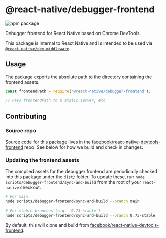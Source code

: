 # @react-native/debugger-frontend

![npm package](https://img.shields.io/npm/v/@react-native/debugger-frontend?color=brightgreen&label=npm%20package)

Debugger frontend for React Native based on Chrome DevTools.

This package is internal to React Native and is intended to be used via [`@react-native/dev-middleware`](https://www.npmjs.com/package/@react-native/dev-middleware).

## Usage

The package exports the absolute path to the directory containing the frontend assets.

```js
const frontendPath = require('@react-native/debugger-frontend');

// Pass frontendPath to a static server, etc
```

## Contributing

### Source repo

Source code for this package lives in the [facebook/react-native-devtools-frontend](https://github.com/facebook/react-native-devtools-frontend) repo. See below for how we build and check in changes.

### Updating the frontend assets

The compiled assets for the debugger frontend are periodically checked into this package under the `dist/` folder. To update these, run `node scripts/debugger-frontend/sync-and-build` from the root of your `react-native` checkout.

```sh
# For main
node scripts/debugger-frontend/sync-and-build --branch main

# For stable branches (e.g. '0.73-stable')
node scripts/debugger-frontend/sync-and-build --branch 0.73-stable
```

By default, this will clone and build from [facebook/react-native-devtools-frontend](https://github.com/facebook/react-native-devtools-frontend).
